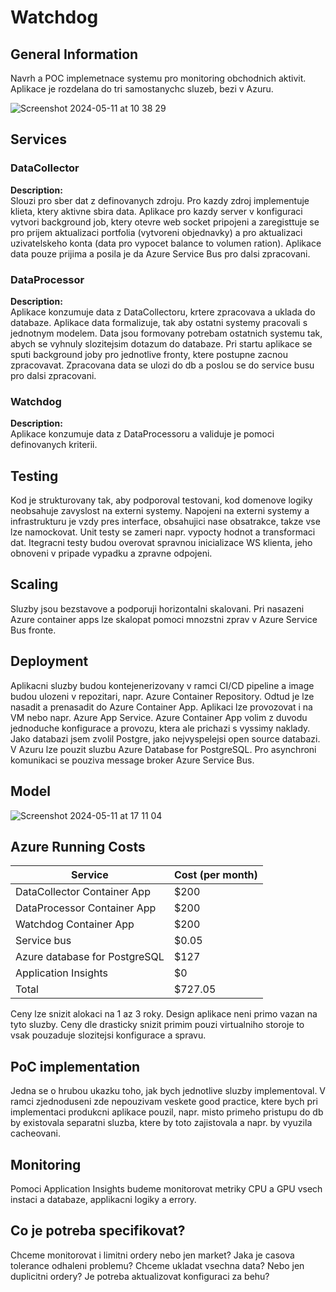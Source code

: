 # Watchdog

## General Information

Navrh a POC implemetnace systemu pro monitoring obchodnich aktivit. Aplikace je rozdelana do tri samostanychc sluzeb, bezi v Azuru.

![Screenshot 2024-05-11 at 10 38 29](https://github.com/JiriNavratildev/watchdog/assets/121182964/eb071261-e8a9-4000-a824-6cf638fc782b)

## Services

### DataCollector

**Description:**  
Slouzi pro sber dat z definovanych zdroju. Pro kazdy zdroj implementuje klieta, ktery aktivne sbira data. Aplikace pro kazdy server v konfiguraci vytvori background job, ktery otevre web socket pripojeni a zaregisttuje se pro prijem aktualizaci portfolia (vytvoreni objednavky) a pro aktualizaci uzivatelskeho konta (data pro vypocet balance to volumen ration). Aplikace data pouze prijima a posila je da Azure Service Bus pro dalsi zpracovani.

### DataProcessor

**Description:**  
Aplikace konzumuje data z DataCollectoru, krtere zpracovava a uklada do databaze. Aplikace data formalizuje, tak aby ostatni systemy pracovali s jednotnym modelem. Data jsou formovany potrebam ostatnich systemu tak, abych se vyhnuly slozitejsim dotazum do databaze. Pri startu aplikace se sputi background joby pro jednotlive fronty, ktere postupne zacnou zpracovavat. Zpracovana data se ulozi do db a poslou se do service busu pro dalsi zpracovani.

### Watchdog

**Description:**  
Aplikace konzumuje data z DataProcessoru a validuje je pomoci definovanych kriterii.

## Testing
Kod je strukturovany tak, aby podporoval testovani, kod domenove logiky neobsahuje zavyslost na externi systemy. Napojeni na externi systemy a infrastrukturu je vzdy pres interface, obsahujici nase obsatrakce, takze vse lze namockovat. Unit testy se zameri napr. vypocty hodnot a transformaci dat. Itegracni testy budou overovat spravnou inicializace WS klienta, jeho obnoveni v pripade vypadku a zpravne odpojeni.

## Scaling
Sluzby jsou bezstavove a podporuji horizontalni skalovani. Pri nasazeni Azure container apps lze skalopat pomoci mnozstni zprav v Azure Service Bus fronte.

## Deployment
Aplikacni sluzby budou kontejenerizovany v ramci CI/CD pipeline a image budou ulozeni v repozitari, napr. Azure Container Repository. Odtud je lze nasadit a prenasadit do Azure Container App. Aplikaci lze provozovat i na VM nebo napr. Azure App Service. Azure Container App volim z duvodu jednoduche konfigurace a provozu, ktera ale prichazi s vyssimy naklady.
Jako databazi jsem zvolil Postgre, jako nejvyspelejsi open source databazi. V Azuru lze pouzit sluzbu Azure Database for PostgreSQL.
Pro asynchroni komunikaci se pouziva message broker Azure Service Bus. 

## Model
![Screenshot 2024-05-11 at 17 11 04](https://github.com/JiriNavratildev/watchdog/assets/121182964/0d0600f3-ced3-4b88-8f8f-93e390ff0e7c)

## Azure Running Costs

| Service        | Cost (per month) |
|----------------|------------------|
| DataCollector Container App | $200 |
| DataProcessor Container App | $200 |
| Watchdog Container App | $200 |
| Service bus          | $0.05 |
| Azure database for PostgreSQL      | $127|
| Application Insights      | $0|
| Total          | $727.05  |

Ceny lze snizit alokaci na 1 az 3 roky. Design aplikace neni primo vazan na tyto sluzby. Ceny dle drasticky snizit primim pouzi virtualniho storoje to vsak pouzaduje slozitejsi konfigurace a spravu.

## PoC implementation
Jedna se o hrubou ukazku toho, jak bych jednotlive sluzby implementoval. V ramci zjednoduseni zde nepouzivam veskete good practice, ktere bych pri implementaci produkcni aplikace pouzil, napr. misto primeho pristupu do db by existovala separatni sluzba, ktere by toto zajistovala a napr. by vyuzila cacheovani.

## Monitoring
Pomoci Application Insights budeme monitorovat metriky CPU a GPU vsech instaci a databaze, applikacni logiky a errory.

## Co je potreba specifikovat?
Chceme monitorovat i limitni ordery nebo jen market?
Jaka je casova tolerance odhaleni problemu?
Chceme ukladat vsechna data? Nebo jen duplicitni ordery?
Je potreba aktualizovat konfiguraci za behu?

